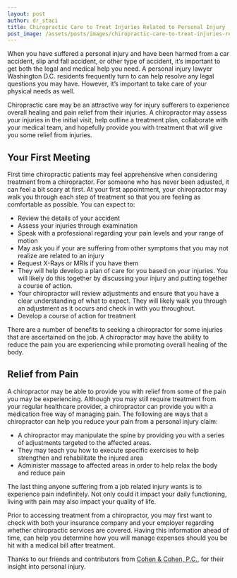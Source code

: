 ```yaml
---
layout: post
author: dr_staci
title: Chiropractic Care to Treat Injuries Related to Personal Injury
post_image: /assets/posts/images/chiropractic-care-to-treat-injuries-related-to-personal-injury.jpg
---
```

When you have suffered a personal injury and have been harmed from a car accident, slip and fall accident, or other type of accident, it’s important to get both the legal and medical help you need. A personal injury lawyer Washington D.C. residents frequently turn to can help resolve any legal questions you may have. However, it’s important to take care of your physical needs as well.

Chiropractic care may be an attractive way for injury sufferers to experience overall healing and pain relief from their injuries. A chiropractor may assess your injuries in the initial visit, help outline a treatment plan, collaborate with your medical team, and hopefully provide you with treatment that will give you some relief from injuries.

## Your First Meeting
First time chiropractic patients may feel apprehensive when considering treatment from a chiropractor. For someone who has never been adjusted, it can feel a bit scary at first. At your first appointment, your chiropractor may walk you through each step of treatment so that you are feeling as comfortable as possible. You can expect to:

* Review the details of your accident
* Assess your injuries through examination
* Speak with a professional regarding your pain levels and your range of motion
* May ask you if your are suffering from other symptoms that you may not realize are related to an injury
* Request X-Rays or MRIs if you have them
* They will help develop a plan of care for you based on your injuries. You will likely do this together by discussing your injury and putting together a course of action.
* Your chiropractor will review adjustments and ensure that you have a clear understanding of what to expect. They will likely walk you through an adjustment as it occurs and check in with you throughout.
* Develop a course of action for treatment

There are a number of benefits to seeking a chiropractor for some injuries that are ascertained on the job. A chiropractor may have the ability to reduce the pain you are experiencing while promoting overall healing of the body.

## Relief from Pain
A chiropractor may be able to provide you with relief from some of the pain you may be experiencing. Although you may still require treatment from your regular healthcare provider, a chiropractor can provide you with a medication free way of managing pain. The following are ways that a chiropractor can help you reduce your pain from a personal injury claim:

* A chiropractor may manipulate the spine by providing you with a series of adjustments targeted to the affected areas.
* They may teach you how to execute specific exercises to help strengthen and rehabilitate the injured area
* Administer massage to affected areas in order to help relax the body and reduce pain

The last thing anyone suffering from a job related injury wants is to experience pain indefinitely. Not only could it impact your daily functioning, living with pain may also impact your quality of life.

Prior to accessing treatment from a chiropractor, you may first want to check with both your insurance company and your employer regarding whether chiropractic services are covered. Having this information ahead of time, can help you determine how you will manage expenses should you be hit with a medical bill after treatment.

Thanks to our friends and contributors from [Cohen & Cohen, P.C.](https://cohenandcohen.net/), for their insight into personal injury.
